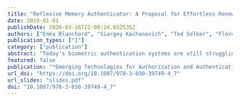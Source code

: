 ```yaml
---
title: "Reflexive Memory Authenticator: A Proposal for Effortless Renewable Biometrics"
date: 2019-01-01
publishDate: 2020-03-16T22:00:24.652535Z
authors: ["Enka Blanchard", "Siargey Kachanovich", "Ted Selker", "Florentin Waligorski"]
publication_types: ["1"]
category: ["publication"]
abstract: "Today's biometric authentication systems are still struggling with replay attacks and irrevocable stolen credentials. This paper introduces a biometric protocol that addresses such vulnerabilities. The approach prevents identity theft by being based on memory creation biometrics. It takes inspiration from two different authentication methods, eye biometrics and challenge systems, as well as a novel biometric feature: the pupil memory effect. The approach can be adjusted for arbitrary levels of security, and credentials can be revoked at any point with no loss to the user. The paper includes an analysis of its security and performance, and shows how it could be deployed and improved."
featured: false
publication: "*Emerging Technologies for Authorization and Authentication - Second International Workshop, ETAA 2019, Luxembourg City, Luxembourg, September 27, 2019, Proceedings*"
url_doi: "https://doi.org/10.1007/978-3-030-39749-4_7"
url_slides: "slides.pdf"
doi: "10.1007/978-3-030-39749-4_7"
---
```


